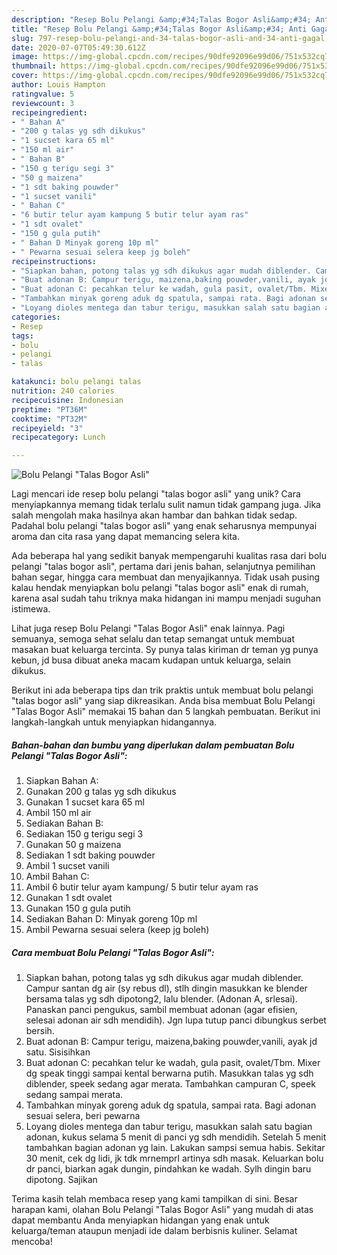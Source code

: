 ```yaml
---
description: "Resep Bolu Pelangi &amp;#34;Talas Bogor Asli&amp;#34; Anti Gagal"
title: "Resep Bolu Pelangi &amp;#34;Talas Bogor Asli&amp;#34; Anti Gagal"
slug: 797-resep-bolu-pelangi-and-34-talas-bogor-asli-and-34-anti-gagal
date: 2020-07-07T05:49:30.612Z
image: https://img-global.cpcdn.com/recipes/90dfe92096e99d06/751x532cq70/bolu-pelangi-talas-bogor-asli-foto-resep-utama.jpg
thumbnail: https://img-global.cpcdn.com/recipes/90dfe92096e99d06/751x532cq70/bolu-pelangi-talas-bogor-asli-foto-resep-utama.jpg
cover: https://img-global.cpcdn.com/recipes/90dfe92096e99d06/751x532cq70/bolu-pelangi-talas-bogor-asli-foto-resep-utama.jpg
author: Louis Hampton
ratingvalue: 5
reviewcount: 3
recipeingredient:
- " Bahan A"
- "200 g talas yg sdh dikukus"
- "1 sucset kara 65 ml"
- "150 ml air"
- " Bahan B"
- "150 g terigu segi 3"
- "50 g maizena"
- "1 sdt baking pouwder"
- "1 sucset vanili"
- " Bahan C"
- "6 butir telur ayam kampung 5 butir telur ayam ras"
- "1 sdt ovalet"
- "150 g gula putih"
- " Bahan D Minyak goreng 10p ml"
- " Pewarna sesuai selera keep jg boleh"
recipeinstructions:
- "Siapkan bahan, potong talas yg sdh dikukus agar mudah diblender. Campur santan dg air (sy rebus dl), stlh dingin masukkan ke blender bersama talas yg sdh dipotong2, lalu blender. (Adonan A, srlesai). Panaskan panci pengukus, sambil membuat adonan (agar efisien, selesai adonan air sdh mendidih). Jgn lupa tutup panci dibungkus serbet bersih."
- "Buat adonan B: Campur terigu, maizena,baking pouwder,vanili, ayak jd satu. Sisisihkan"
- "Buat adonan C: pecahkan telur ke wadah, gula pasit, ovalet/Tbm. Mixer dg speak tinggi sampai kental berwarna putih. Masukkan talas yg sdh diblender, speek sedang agar merata. Tambahkan campuran C, speek sedang sampai merata."
- "Tambahkan minyak goreng aduk dg spatula, sampai rata. Bagi adonan sesuai selera, beri pewarna"
- "Loyang dioles mentega dan tabur terigu, masukkan salah satu bagian adonan, kukus selama 5 menit di panci yg sdh mendidih. Setelah 5 menit tambahkan bagian adonan yg lain. Lakukan sampsi semua habis. Sekitar 30 menit, cek dg lidi, jk tdk mrnemprl artinya sdh masak. Keluarkan bolu dr panci, biarkan agak dungin, pindahkan ke wadah. Sylh dingin baru dipotong. Sajikan"
categories:
- Resep
tags:
- bolu
- pelangi
- talas

katakunci: bolu pelangi talas 
nutrition: 240 calories
recipecuisine: Indonesian
preptime: "PT36M"
cooktime: "PT32M"
recipeyield: "3"
recipecategory: Lunch

---
```



![Bolu Pelangi &#34;Talas Bogor Asli&#34;](https://img-global.cpcdn.com/recipes/90dfe92096e99d06/751x532cq70/bolu-pelangi-talas-bogor-asli-foto-resep-utama.jpg)

Lagi mencari ide resep bolu pelangi &#34;talas bogor asli&#34; yang unik? Cara menyiapkannya memang tidak terlalu sulit namun tidak gampang juga. Jika salah mengolah maka hasilnya akan hambar dan bahkan tidak sedap. Padahal bolu pelangi &#34;talas bogor asli&#34; yang enak seharusnya mempunyai aroma dan cita rasa yang dapat memancing selera kita.

Ada beberapa hal yang sedikit banyak mempengaruhi kualitas rasa dari bolu pelangi &#34;talas bogor asli&#34;, pertama dari jenis bahan, selanjutnya pemilihan bahan segar, hingga cara membuat dan menyajikannya. Tidak usah pusing kalau hendak menyiapkan bolu pelangi &#34;talas bogor asli&#34; enak di rumah, karena asal sudah tahu triknya maka hidangan ini mampu menjadi suguhan istimewa.

Lihat juga resep Bolu Pelangi &#34;Talas Bogor Asli&#34; enak lainnya. Pagi semuanya, semoga sehat selalu dan tetap semangat untuk membuat masakan buat keluarga tercinta. Sy punya talas kiriman dr teman yg punya kebun, jd busa dibuat aneka macam kudapan untuk keluarga, selain dikukus.


Berikut ini ada beberapa tips dan trik praktis untuk membuat bolu pelangi &#34;talas bogor asli&#34; yang siap dikreasikan. Anda bisa membuat Bolu Pelangi &#34;Talas Bogor Asli&#34; memakai 15 bahan dan 5 langkah pembuatan. Berikut ini langkah-langkah untuk menyiapkan hidangannya.

<!--inarticleads1-->

##### Bahan-bahan dan bumbu yang diperlukan dalam pembuatan Bolu Pelangi &#34;Talas Bogor Asli&#34;:

1. Siapkan  Bahan A:
1. Gunakan 200 g talas yg sdh dikukus
1. Gunakan 1 sucset kara 65 ml
1. Ambil 150 ml air
1. Sediakan  Bahan B:
1. Sediakan 150 g terigu segi 3
1. Gunakan 50 g maizena
1. Sediakan 1 sdt baking pouwder
1. Ambil 1 sucset vanili
1. Ambil  Bahan C:
1. Ambil 6 butir telur ayam kampung/ 5 butir telur ayam ras
1. Gunakan 1 sdt ovalet
1. Gunakan 150 g gula putih
1. Sediakan  Bahan D: Minyak goreng 10p ml
1. Ambil  Pewarna sesuai selera (keep jg boleh)




<!--inarticleads2-->

##### Cara membuat Bolu Pelangi &#34;Talas Bogor Asli&#34;:

1. Siapkan bahan, potong talas yg sdh dikukus agar mudah diblender. Campur santan dg air (sy rebus dl), stlh dingin masukkan ke blender bersama talas yg sdh dipotong2, lalu blender. (Adonan A, srlesai). Panaskan panci pengukus, sambil membuat adonan (agar efisien, selesai adonan air sdh mendidih). Jgn lupa tutup panci dibungkus serbet bersih.
1. Buat adonan B: Campur terigu, maizena,baking pouwder,vanili, ayak jd satu. Sisisihkan
1. Buat adonan C: pecahkan telur ke wadah, gula pasit, ovalet/Tbm. Mixer dg speak tinggi sampai kental berwarna putih. Masukkan talas yg sdh diblender, speek sedang agar merata. Tambahkan campuran C, speek sedang sampai merata.
1. Tambahkan minyak goreng aduk dg spatula, sampai rata. Bagi adonan sesuai selera, beri pewarna
1. Loyang dioles mentega dan tabur terigu, masukkan salah satu bagian adonan, kukus selama 5 menit di panci yg sdh mendidih. Setelah 5 menit tambahkan bagian adonan yg lain. Lakukan sampsi semua habis. Sekitar 30 menit, cek dg lidi, jk tdk mrnemprl artinya sdh masak. Keluarkan bolu dr panci, biarkan agak dungin, pindahkan ke wadah. Sylh dingin baru dipotong. Sajikan




Terima kasih telah membaca resep yang kami tampilkan di sini. Besar harapan kami, olahan Bolu Pelangi &#34;Talas Bogor Asli&#34; yang mudah di atas dapat membantu Anda menyiapkan hidangan yang enak untuk keluarga/teman ataupun menjadi ide dalam berbisnis kuliner. Selamat mencoba!
